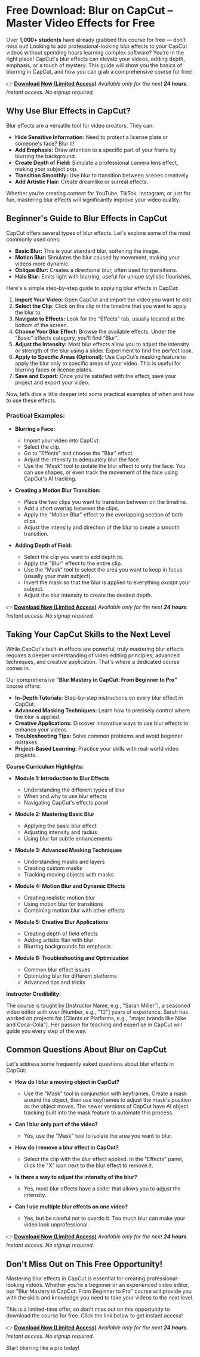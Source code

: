 # Free Download: Blur on CapCut – Master Video Effects for Free

Over **1,000+ students** have already grabbed this course for free — don’t miss out!
Looking to add professional-looking blur effects to your CapCut videos without spending hours learning complex software? You’re in the right place! CapCut's blur effects can elevate your videos, adding depth, emphasis, or a touch of mystery. This guide will show you the basics of blurring in CapCut, and how you can grab a comprehensive course for free!

👉 [**Download Now (Limited Access)**](https://udemywork.com/blur-on-capcut)
_Available only for the next **24 hours**. Instant access. No signup required._

## Why Use Blur Effects in CapCut?

Blur effects are a versatile tool for video creators. They can:

*   **Hide Sensitive Information:** Need to protect a license plate or someone's face? Blur it!
*   **Add Emphasis:** Draw attention to a specific part of your frame by blurring the background.
*   **Create Depth of Field:** Simulate a professional camera lens effect, making your subject pop.
*   **Transition Smoothly:** Use blur to transition between scenes creatively.
*   **Add Artistic Flair:** Create dreamlike or surreal effects.

Whether you’re creating content for YouTube, TikTok, Instagram, or just for fun, mastering blur effects will significantly improve your video quality.

## Beginner's Guide to Blur Effects in CapCut

CapCut offers several types of blur effects. Let's explore some of the most commonly used ones:

*   **Basic Blur:** This is your standard blur, softening the image.
*   **Motion Blur:** Simulates the blur caused by movement, making your videos more dynamic.
*   **Oblique Blur:** Creates a directional blur, often used for transitions.
*   **Halo Blur:** Emits light with blurring, useful for unique stylistic flourishes.

Here's a simple step-by-step guide to applying blur effects in CapCut:

1.  **Import Your Video:** Open CapCut and import the video you want to edit.
2.  **Select the Clip:** Click on the clip in the timeline that you want to apply the blur to.
3.  **Navigate to Effects:** Look for the "Effects" tab, usually located at the bottom of the screen.
4.  **Choose Your Blur Effect:** Browse the available effects. Under the “Basic” effects category, you’ll find “Blur”.
5.  **Adjust the Intensity:** Most blur effects allow you to adjust the intensity or strength of the blur using a slider. Experiment to find the perfect look.
6.  **Apply to Specific Areas (Optional):** Use CapCut’s masking feature to apply the blur only to specific areas of your video. This is useful for blurring faces or license plates.
7.  **Save and Export:** Once you're satisfied with the effect, save your project and export your video.

Now, let’s dive a little deeper into some practical examples of when and how to use these effects.

### Practical Examples:

*   **Blurring a Face:**
    *   Import your video into CapCut.
    *   Select the clip.
    *   Go to "Effects" and choose the "Blur" effect.
    *   Adjust the intensity to adequately blur the face.
    *   Use the "Mask" tool to isolate the blur effect to only the face. You can use shapes, or even track the movement of the face using CapCut's AI tracking.

*   **Creating a Motion Blur Transition:**
    *   Place the two clips you want to transition between on the timeline.
    *   Add a short overlap between the clips.
    *   Apply the "Motion Blur" effect to the overlapping section of both clips.
    *   Adjust the intensity and direction of the blur to create a smooth transition.

*   **Adding Depth of Field:**
    *   Select the clip you want to add depth to.
    *   Apply the "Blur" effect to the entire clip.
    *   Use the "Mask" tool to select the area you want to keep in focus (usually your main subject).
    *   Invert the mask so that the blur is applied to everything *except* your subject.
    *   Adjust the blur intensity to create the desired depth.

👉 [**Download Now (Limited Access)**](https://udemywork.com/blur-on-capcut)
_Available only for the next **24 hours**. Instant access. No signup required._

## Taking Your CapCut Skills to the Next Level

While CapCut's built-in effects are powerful, truly mastering blur effects requires a deeper understanding of video editing principles, advanced techniques, and creative application. That's where a dedicated course comes in.

Our comprehensive **"Blur Mastery in CapCut: From Beginner to Pro"** course offers:

*   **In-Depth Tutorials:** Step-by-step instructions on every blur effect in CapCut.
*   **Advanced Masking Techniques:** Learn how to precisely control where the blur is applied.
*   **Creative Applications:** Discover innovative ways to use blur effects to enhance your videos.
*   **Troubleshooting Tips:** Solve common problems and avoid beginner mistakes.
*   **Project-Based Learning:** Practice your skills with real-world video projects.

**Course Curriculum Highlights:**

*   **Module 1: Introduction to Blur Effects**
    *   Understanding the different types of blur
    *   When and why to use blur effects
    *   Navigating CapCut's effects panel

*   **Module 2: Mastering Basic Blur**
    *   Applying the basic blur effect
    *   Adjusting intensity and radius
    *   Using blur for subtle enhancements

*   **Module 3: Advanced Masking Techniques**
    *   Understanding masks and layers
    *   Creating custom masks
    *   Tracking moving objects with masks

*   **Module 4: Motion Blur and Dynamic Effects**
    *   Creating realistic motion blur
    *   Using motion blur for transitions
    *   Combining motion blur with other effects

*   **Module 5: Creative Blur Applications**
    *   Creating depth of field effects
    *   Adding artistic flair with blur
    *   Blurring backgrounds for emphasis

*   **Module 6: Troubleshooting and Optimization**
    *   Common blur effect issues
    *   Optimizing blur for different platforms
    *   Advanced tips and tricks

**Instructor Credibility:**

The course is taught by [Instructor Name, e.g., "Sarah Miller"], a seasoned video editor with over [Number, e.g., "10"] years of experience. Sarah has worked on projects for [Clients or Platforms, e.g., "major brands like Nike and Coca-Cola"]. Her passion for teaching and expertise in CapCut will guide you every step of the way.

## Common Questions About Blur on CapCut

Let's address some frequently asked questions about blur effects in CapCut:

*   **How do I blur a moving object in CapCut?**
    *   Use the "Mask" tool in conjunction with keyframes. Create a mask around the object, then use keyframes to adjust the mask's position as the object moves. The newer versions of CapCut have AI object tracking built into the mask feature to automate this process.

*   **Can I blur only part of the video?**
    *   Yes, use the "Mask" tool to isolate the area you want to blur.

*   **How do I remove a blur effect in CapCut?**
    *   Select the clip with the blur effect applied. In the "Effects" panel, click the "X" icon next to the blur effect to remove it.

*   **Is there a way to adjust the intensity of the blur?**
    *   Yes, most blur effects have a slider that allows you to adjust the intensity.

*   **Can I use multiple blur effects on one video?**
    *   Yes, but be careful not to overdo it. Too much blur can make your video look unprofessional.

👉 [**Download Now (Limited Access)**](https://udemywork.com/blur-on-capcut)
_Available only for the next **24 hours**. Instant access. No signup required._

## Don't Miss Out on This Free Opportunity!

Mastering blur effects in CapCut is essential for creating professional-looking videos. Whether you're a beginner or an experienced video editor, our "Blur Mastery in CapCut: From Beginner to Pro" course will provide you with the skills and knowledge you need to take your videos to the next level.

This is a limited-time offer, so don't miss out on this opportunity to download the course for free. Click the link below to get instant access!

👉 [**Download Now (Limited Access)**](https://udemywork.com/blur-on-capcut)
_Available only for the next **24 hours**. Instant access. No signup required._

Start blurring like a pro today!
